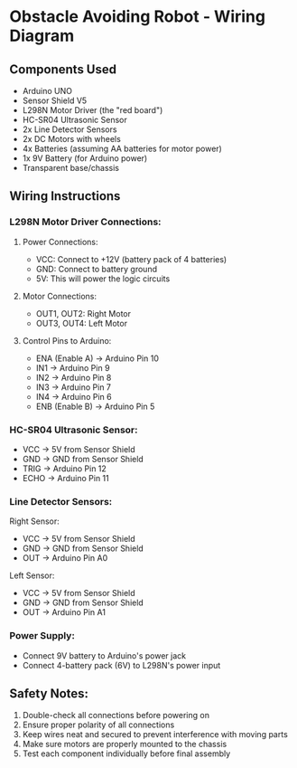 # Obstacle Avoiding Robot - Wiring Diagram

## Components Used
- Arduino UNO
- Sensor Shield V5
- L298N Motor Driver (the "red board")
- HC-SR04 Ultrasonic Sensor
- 2x Line Detector Sensors
- 2x DC Motors with wheels
- 4x Batteries (assuming AA batteries for motor power)
- 1x 9V Battery (for Arduino power)
- Transparent base/chassis

## Wiring Instructions

### L298N Motor Driver Connections:
1. Power Connections:
   - VCC: Connect to +12V (battery pack of 4 batteries)
   - GND: Connect to battery ground
   - 5V: This will power the logic circuits

2. Motor Connections:
   - OUT1, OUT2: Right Motor
   - OUT3, OUT4: Left Motor

3. Control Pins to Arduino:
   - ENA (Enable A) → Arduino Pin 10
   - IN1 → Arduino Pin 9
   - IN2 → Arduino Pin 8
   - IN3 → Arduino Pin 7
   - IN4 → Arduino Pin 6
   - ENB (Enable B) → Arduino Pin 5

### HC-SR04 Ultrasonic Sensor:
- VCC → 5V from Sensor Shield
- GND → GND from Sensor Shield
- TRIG → Arduino Pin 12
- ECHO → Arduino Pin 11

### Line Detector Sensors:
Right Sensor:
- VCC → 5V from Sensor Shield
- GND → GND from Sensor Shield
- OUT → Arduino Pin A0

Left Sensor:
- VCC → 5V from Sensor Shield
- GND → GND from Sensor Shield
- OUT → Arduino Pin A1

### Power Supply:
- Connect 9V battery to Arduino's power jack
- Connect 4-battery pack (6V) to L298N's power input

## Safety Notes:
1. Double-check all connections before powering on
2. Ensure proper polarity of all connections
3. Keep wires neat and secured to prevent interference with moving parts
4. Make sure motors are properly mounted to the chassis
5. Test each component individually before final assembly
